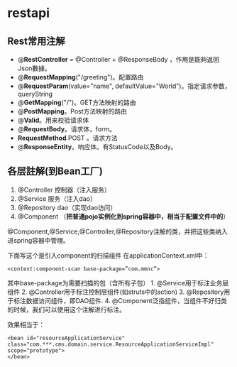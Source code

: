 # restapi

## Rest常用注解

* @**RestController** = @Controller + @ResponseBody ，作用是能夠返回Json數據。
* @**RequestMapping**\("/greeting"\)。配置路由
* @**RequestParam**\(value="name", defaultValue="World"\)。指定请求参数，queryString
* @**GetMapping**\("/"\)。GET方法映射的路由
* @**PostMapping**。Post方法映射的路由
* @**Valid**。用来校验请求体
* @**RequestBody**。请求体，form。
* **RequestMethod**.POST 。请求方法
* @**ResponseEntity**。响应体。有StatusCode以及Body。

## 各层註解\(到Bean工厂\)

1. @Controller 控制器（注入服务）
2. @Service 服务（注入dao）
3. @Repository dao（实现dao访问）
4. @Component （**把普通pojo实例化到spring容器中，相当于配置文件中的**）

@Component,@Service,@Controller,@Repository注解的类，并把这些类纳入进spring容器中管理。

下面写这个是引入component的扫描组件 在applicationContext.xml中：

```markup
<context:component-scan base-package=”com.mmnc”>
```

其中base-package为需要扫描的包（含所有子包） 1. @Service用于标注业务层组件 2. @Controller用于标注控制层组件\(如struts中的action\) 3. @Repository用于标注数据访问组件，即DAO组件. 4. @Component泛指组件，当组件不好归类的时候，我们可以使用这个注解进行标注。

效果相当于：

```markup
<bean id="resourceApplicationService"
class="com.***.cms.domain.service.ResourceApplicationServiceImpl" scope="prototype">
</bean>
```

